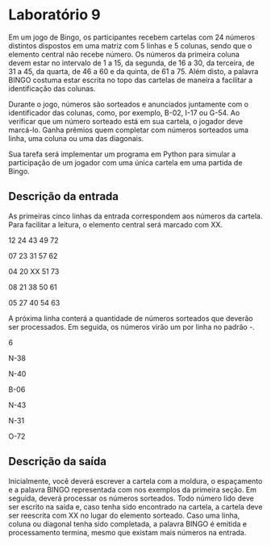 # Laboratório 9

Em um jogo de Bingo, os participantes recebem cartelas com 24 números distintos dispostos em uma matriz com 5 linhas e 5 colunas, sendo que o elemento central não recebe número. Os números da primeira coluna devem estar no intervalo de 1 a 15, da segunda, de 16 a 30, da terceira, de 31 a 45, da quarta, de 46 a 60 e da quinta, de 61 a 75. Além disto, a palavra BINGO costuma estar escrita no topo das cartelas de maneira a facilitar a identificação das colunas.

Durante o jogo, números são sorteados e anunciados juntamente com o identificador das colunas, como, por exemplo, B-02, I-17 ou G-54. Ao verificar que um número sorteado está em sua cartela, o jogador deve marcá-lo. Ganha prêmios quem completar com números sorteados uma linha, uma coluna ou uma das diagonais.

Sua tarefa será implementar um programa em Python para simular a participação de um jogador com uma única cartela em uma partida de Bingo.

## Descrição da entrada

As primeiras cinco linhas da entrada correspondem aos números da cartela. Para facilitar a leitura, o elemento central será marcado com XX.

12 24 43 49 72

07 23 31 57 62

04 20 XX 51 73

08 21 38 50 61

05 27 40 54 63

A próxima linha conterá a quantidade de números sorteados que deverão ser processados. Em seguida, os números virão um por linha no padrão <letra>-<numero>.

6

N-38

N-40

B-06

N-43

N-31

O-72

## Descrição da saída

Inicialmente, você deverá escrever a cartela com a moldura, o espaçamento e a palavra BINGO representada com nos exemplos da primeira seção. Em seguida, deverá processar os números sorteados. Todo número lido deve ser escrito na saída e, caso tenha sido encontrado na cartela, a cartela deve ser reescrita com XX no lugar do elemento sorteado. Caso uma linha, coluna ou diagonal tenha sido completada, a palavra BINGO é emitida e processamento termina, mesmo que existam mais números na entrada.

